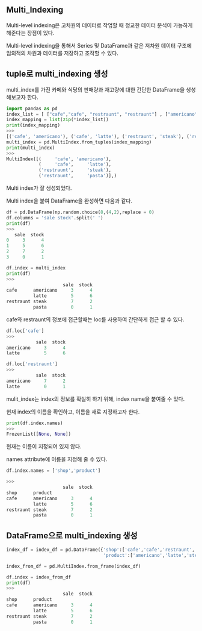 ## Multi_Indexing
Multi-level indexing은 고차원의 데이터로 작업할 때 정교한 데이터 분석이 가능하게 해준다는 장점이 있다.

Multi-level indexing을 통해서 Series 및 DataFrame과 같은 저차원 데이터 구조에 임의적의 차원과 데이터를 저장하고 조작할 수 있다.


## tuple로 multi_indexing 생성
multi_index를 가진 카페와 식당의 판매량과 재고량에 대한 간단한 DataFrame을 생성해보고자 한다.
```python
import pandas as pd
index_list = [ ["cafe","cafe", "restraunt", "restraunt"] , ["americano","latte","steak","pasta"] ]
index_mapping = list(zip(*index_list))
print(index_mapping)
>>>
[('cafe', 'americano'), ('cafe', 'latte'), ('restraunt', 'steak'), ('restraunt', 'pasta')]
multi_index = pd.MultiIndex.from_tuples(index_mapping)
print(multi_index)
>>>
MultiIndex([(     'cafe', 'americano'),
            (     'cafe',     'latte'),
            ('restraunt',     'steak'),
            ('restraunt',     'pasta')],)
```
Multi index가 잘 생성되었다.

Multi index을 붙여 DataFrame을 완성하면 다음과 같다.
```python
df = pd.DataFrame(np.random.choice(8,(4,2),replace = 0)
df.columns = 'sale stock'.split(' ')
print(df)
>>>
   sale  stock
0     3      4
1     5      6
2     7      2
3     0      1

df.index = multi_index
print(df)
>>>
                     sale  stock
cafe      americano     3      4
          latte         5      6
restraunt steak         7      2
          pasta         0      1
```
cafe와 restraunt의 정보에 접근할때는 loc를 사용하여 간단하게 접근 할 수 있다.
```python
df.loc['cafe']
>>>
           sale  stock
americano     3      4
latte         5      6

df.loc['restraunt']
>>>
           sale  stock
americano     7      2
latte         0      1
```
mulit_index는 index의 정보를 확실히 하기 위해, index name을 붙여줄 수 있다.

현재 index의 이름을 확인하고, 이름을 새로 지정하고자 한다.
```python
print(df.index.names)
>>>
FrozenList([None, None])
```
현재는 이름이 지정되어 있지 않다. 

names attribute에 이름을 지정해 줄 수 있다.
```python
df.index.names = ['shop','product']

>>>
                     sale  stock
shop      product               
cafe      americano     3      4
          latte         5      6
restraunt steak         7      2
          pasta         0      1
```


## DataFrame으로  multi_indexing 생성
```python
index_df = index_df = pd.DataFrame({'shop':['cafe','cafe','restraunt','restraunt'], 
                                    'product':['americano','latte','steak','pasta']})

index_from_df = pd.MultiIndex.from_frame(index_df)

df.index = index_from_df
print(df)
>>>
                     sale  stock
shop      product               
cafe      americano     3      4
          latte         5      6
restraunt steak         7      2
          pasta         0      1
```
